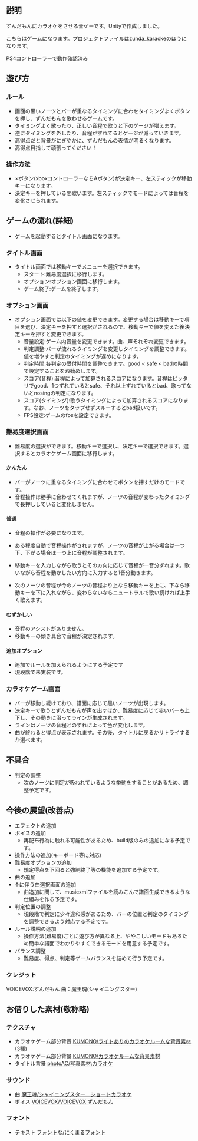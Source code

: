 ## 説明
ずんだもんにカラオケをさせる音ゲーです。Unityで作成しました。

こちらはゲームになります。プロジェクトファイルはzunda_karaokeのほうになります。

PS4コントローラーで動作確認済み

## 遊び方

### ルール
* 画面の黒いノーツとバーが重なるタイミングに合わせタイミングよくボタンを押し、ずんだもんを歌わせるゲームです。
* タイミングよく歌ったり、正しい音程で歌うと下のゲージが増えます。
* 逆にタイミングを外したり、音程がずれてるとゲージが減っていきます。
* 高得点だと背景がにぎやかに、ずんだもんの表情が明るくなります。
* 高得点目指して頑張ってください！

### 操作方法
* ×ボタン(xboxコントローラーならAボタン)が決定キー、左スティックが移動キーになります。
* 決定キーを押している間歌います。左スティックでモードによっては音程を変化させられます。

## ゲームの流れ(詳細)
* ゲームを起動するとタイトル画面になります。

### タイトル画面
* タイトル画面では移動キーでメニューを選択できます。
	* スタート:難易度選択に移行します。
	* オプション:オプション画面に移行します。
	* ゲーム終了:ゲームを終了します。

### オプション画面
* オプション画面では以下の値を変更できます。変更する場合は移動キーで項目を選び、決定キーを押すと選択がされるので、移動キーで値を変えた後決定キーを押すと変更できます。
	* 音量設定:ゲーム内音量を変更できます。曲、声それぞれ変更できます。
	* 判定調整:バーが流れるタイミングを変更しタイミングを調整できます。値を増やすと判定のタイミングが遅めになります。
	* 判定時間:各判定の受付時間を調整できます。good < safe < badの時間で設定することをお勧めします。
	* スコア(音程):音程によって加算されるスコアになります。音程はピッタリでgood、1つずれているとsafe、それ以上ずれているとbad、歌ってないとnosingの判定になります。
	* スコア(タイミング):歌うタイミングによって加算されるスコアになります。なお、ノーツをタップせずスルーするとbad扱いです。
	* FPS設定:ゲームのfpsを設定できます。

### 難易度選択画面
* 難易度の選択ができます。移動キーで選択し、決定キーで選択できます。選択するとカラオケゲーム画面に移行します。

#### かんたん
* バーがノーツに重なるタイミングに合わせてボタンを押すだけのモードです。
* 音程操作は勝手に合わせてくれますが、ノーツの音程が変わったタイミングで長押ししていると変化しません。

#### 普通
* 音程の操作が必要になります。
* ある程度自動で音程操作がされますが、ノーツの音程が上がる場合は一つ下、下がる場合は一つ上に音程が調整されます。
* 移動キーを入力しながら歌うとその方向に応じて音程が一音分ずれます。歌いながら音程を動かしたい方向に入力すると1音分動きます。

* 次のノーツの音程が今のノーツの音程より上なら移動キーを上に、下なら移動キーを下に入れながら、変わらないならニュートラルで歌い続ければ上手く歌えます。

#### むずかしい
* 音程のアシストがありません。
* 移動キーの傾き具合で音程が決定されます。

#### 追加オプション
* 追加でルールを加えられるようにする予定です
* 現段階で未実装です。


### カラオケゲーム画面
* バーが移動し続けており、譜面に応じて黒いノーツが出現します。
* 決定キーで歌うとずんだもんが声を出すほか、難易度に応じて赤いバーも上下し、その動きに沿ってラインが生成されます。
* ラインはノーツの音程とのずれによって色が変化します。
* 曲が終わると得点が表示されます。その後、タイトルに戻るかリトライするか選べます。


## 不具合
* 判定の調整
    * 次のノーツに判定が吸われているような挙動をすることがあるため、調整予定です。

## 今後の展望(改善点)
* エフェクトの追加
* ボイスの追加
    * 再配布行為に触れる可能性があるため、build版のみの追加になる予定です。
* 操作方法の追加(キーボード等に対応)
* 難易度オプションの追加
    * 規定得点を下回ると強制終了等の機能を追加する予定です。
* 曲の追加
* ↑に伴う曲選択画面の追加
    * 曲追加に関して、musicxmlファイルを読みこんで譜面生成できるような仕組みを作る予定です。
* 判定位置の調整
    * 現段階で判定に少々違和感があるため、バーの位置と判定のタイミングを調整できるよう対応する予定です。
* ルール説明の追加
    * 操作方法(難易度)ごとに遊び方が異なる上、ややこしいモードもあるため簡単な譜面でわかりやすくできるモードを用意する予定です。
* バランス調整
    * 難易度、得点、判定等ゲームバランスを詰めて行う予定です。

### クレジット

VOICEVOX:ずんだもん
曲：魔王魂(シャイニングスター)

## お借りした素材(敬称略)

### テクスチャ
* カラオケゲーム部分背景 [KUMONO/ライトありのカラオケルームな背景素材(3種)](https://sozaino.site/archives/1743)
* カラオケゲーム部分背景 [KUMONO/カラオケルームな背景素材](https://sozaino.site/archives/1553)
* タイトル背景 [photoAC/写真素材:カラオケ](https://www.photo-ac.com/main/detail/28267780&title=%E3%82%AB%E3%83%A9%E3%82%AA%E3%82%B1)


### サウンド

* 曲 [魔王魂/シャイニングスター　ショートカラオケ](https://maou.audio/14_shining_star/)
* ボイス [VOICEVOX/VOICEVOX ずんだもん](https://voicevox.hiroshiba.jp/product/zundamon/)

### フォント

* テキスト [フォントな/にくまるフォント](http://www.fontna.com/blog/1651/)
